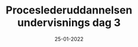 ---
title: Proceslederuddannelsen undervisnings dag 3
date: 25-01-2022
time: 09.00–12.00
cat: edu
---